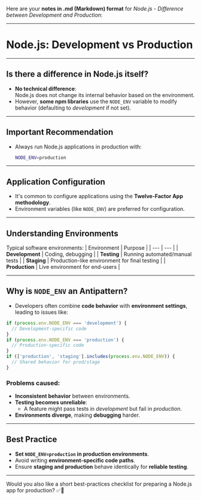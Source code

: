 Here are your **notes in .md (Markdown) format** for *Node.js - Difference between Development and Production*:

---

# Node.js: Development vs Production

---

## Is there a difference in Node.js itself?
- **No technical difference**:  
  Node.js does not change its internal behavior based on the environment.
- However, **some npm libraries** use the `NODE_ENV` variable to modify behavior (defaulting to *development* if not set).

---

## Important Recommendation
- Always run Node.js applications in production with:
  ```bash
  NODE_ENV=production
  ```

---

## Application Configuration
- It's common to configure applications using the **Twelve-Factor App methodology**.
- Environment variables (like `NODE_ENV`) are preferred for configuration.

---

## Understanding Environments
Typical software environments:
| Environment | Purpose |
| --- | --- |
| **Development** | Coding, debugging |
| **Testing** | Running automated/manual tests |
| **Staging** | Production-like environment for final testing |
| **Production** | Live environment for end-users |

---

## Why is `NODE_ENV` an Antipattern?
- Developers often combine **code behavior** with **environment settings**, leading to issues like:

```javascript
if (process.env.NODE_ENV === 'development') {
  // Development-specific code
}
if (process.env.NODE_ENV === 'production') {
  // Production-specific code
}
if (['production', 'staging'].includes(process.env.NODE_ENV)) {
  // Shared behavior for prod/stage
}
```

### Problems caused:
- **Inconsistent behavior** between environments.
- **Testing becomes unreliable**:  
  - A feature might pass tests in *development* but fail in *production*.
- **Environments diverge**, making **debugging** harder.

---

## Best Practice
- **Set `NODE_ENV=production` in production environments**.
- Avoid writing **environment-specific code paths**.
- Ensure **staging and production** behave identically for **reliable testing**.

---

Would you also like a short best-practices checklist for preparing a Node.js app for production? ✅🚀
